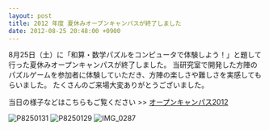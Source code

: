 ```yaml
---
layout: post
title: 2012 年度 夏休みオープンキャンパスが終了しました
date: 2012-08-25 20:48:00 +0900
---
```


8月25日（土）に「和算・数学パズルをコンピュータで体験しよう！」と題して行った夏休みオープンキャンパスが終了しました。
当研究室で開発した方陣のパズルゲームを参加者に体験していただき、方陣の楽しさや難しさを実感してもらいました。
たくさんのご来場大変ありがとうございました。

当日の様子などはこちらもご覧ください >> [オープンキャンパス2012](http://www.sys.cs.tut.ac.jp/%E3%82%A4%E3%83%99%E3%83%B3%E3%83%88/%E3%82%AA%E3%83%BC%E3%83%97%E3%83%B3%E3%82%AD%E3%83%A3%E3%83%B3%E3%83%91%E3%82%B9/2012%E5%B9%B4%E5%BA%A6/)

![P8250131]({{site.baseurl}}/img/P8250129.jpg)
![P8250129]({{site.baseurl}}/img/P8250131.jpg)
![IMG_0287]({{site.baseurl}}/img/IMG_0287.jpg)
